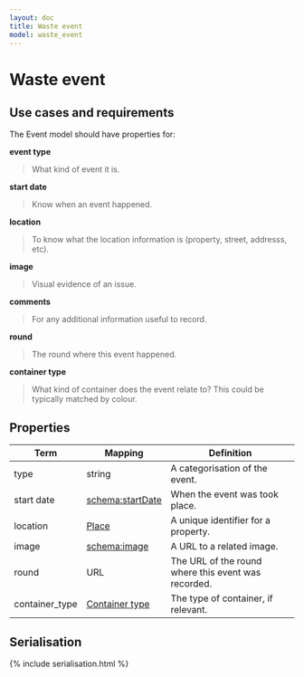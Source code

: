 ```yaml
---
layout: doc
title: Waste event
model: waste_event
---
```


# Waste event

## Use cases and requirements

The Event model should have properties for:

**event type**

> What kind of event it is.

**start date**

> Know when an event happened.

**location**

> To know what the location information is (property, street, addresss, etc).

**image**

> Visual evidence of an issue.

**comments**

> For any additional information useful to record.

**round**

> The round where this event happened.

**container type**

> What kind of container does the event relate to? This could be typically matched by colour.


## Properties

Term     | Mapping | Definition
---------|---------|-----------
type | string | A categorisation of the event.
start date | [schema:startDate](https://schema.org/startDate) | When the event was took place.
location | [Place](place.html) | A unique identifier for a property.
image | [schema:image](https://schema.org/image) | A URL to a related image.
round | URL | The URL of the round where this event was recorded.
container_type | [Container type](container-type.html) | The type of container, if relevant.


## Serialisation

{% include serialisation.html %}



